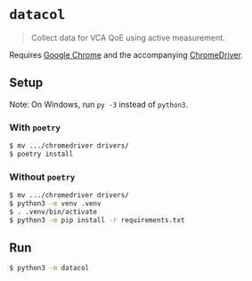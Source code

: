 # `datacol` #

> Collect data for VCA QoE using active measurement.

Requires [Google Chrome](https://www.google.com/chrome/) and the accompanying [ChromeDriver](https://chromedriver.chromium.org/).

## Setup ##

Note: On Windows, run `py -3` instead of `python3`.

### With `poetry` ###
```sh
$ mv .../chromedriver drivers/
$ poetry install
```

### Without `poetry`
```sh
$ mv .../chromedriver drivers/
$ python3 -m venv .venv
$ . .venv/bin/activate
$ python3 -m pip install -r requirements.txt
```

## Run ##
```sh
$ python3 -m datacol
```

